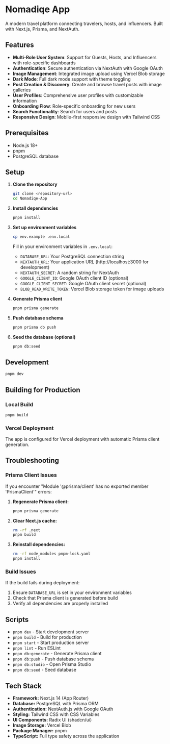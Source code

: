 # Nomadiqe App

A modern travel platform connecting travelers, hosts, and influencers. Built with Next.js, Prisma, and NextAuth.

## Features

- **Multi-Role User System**: Support for Guests, Hosts, and Influencers with role-specific dashboards
- **Authentication**: Secure authentication via NextAuth with Google OAuth
- **Image Management**: Integrated image upload using Vercel Blob storage
- **Dark Mode**: Full dark mode support with theme toggling
- **Post Creation & Discovery**: Create and browse travel posts with image galleries
- **User Profiles**: Comprehensive user profiles with customizable information
- **Onboarding Flow**: Role-specific onboarding for new users
- **Search Functionality**: Search for users and posts
- **Responsive Design**: Mobile-first responsive design with Tailwind CSS

## Prerequisites

- Node.js 18+ 
- pnpm
- PostgreSQL database

## Setup

1. **Clone the repository**
   ```bash
   git clone <repository-url>
   cd Nomadiqe-App
   ```

2. **Install dependencies**
   ```bash
   pnpm install
   ```

3. **Set up environment variables**
   ```bash
   cp env.example .env.local
   ```
   
   Fill in your environment variables in `.env.local`:
   - `DATABASE_URL`: Your PostgreSQL connection string
   - `NEXTAUTH_URL`: Your application URL (http://localhost:3000 for development)
   - `NEXTAUTH_SECRET`: A random string for NextAuth
   - `GOOGLE_CLIENT_ID`: Google OAuth client ID (optional)
   - `GOOGLE_CLIENT_SECRET`: Google OAuth client secret (optional)
   - `BLOB_READ_WRITE_TOKEN`: Vercel Blob storage token for image uploads

4. **Generate Prisma client**
   ```bash
   pnpm prisma generate
   ```

5. **Push database schema**
   ```bash
   pnpm prisma db push
   ```

6. **Seed the database (optional)**
   ```bash
   pnpm db:seed
   ```

## Development

```bash
pnpm dev
```

## Building for Production

### Local Build
```bash
pnpm build
```

### Vercel Deployment
The app is configured for Vercel deployment with automatic Prisma client generation.

## Troubleshooting

### Prisma Client Issues
If you encounter "Module '@prisma/client' has no exported member 'PrismaClient'" errors:

1. **Regenerate Prisma client:**
   ```bash
   pnpm prisma generate
   ```

2. **Clear Next.js cache:**
   ```bash
   rm -rf .next
   pnpm build
   ```

3. **Reinstall dependencies:**
   ```bash
   rm -rf node_modules pnpm-lock.yaml
   pnpm install
   ```

### Build Issues
If the build fails during deployment:

1. Ensure `DATABASE_URL` is set in your environment variables
2. Check that Prisma client is generated before build
3. Verify all dependencies are properly installed

## Scripts

- `pnpm dev` - Start development server
- `pnpm build` - Build for production
- `pnpm start` - Start production server
- `pnpm lint` - Run ESLint
- `pnpm db:generate` - Generate Prisma client
- `pnpm db:push` - Push database schema
- `pnpm db:studio` - Open Prisma Studio
- `pnpm db:seed` - Seed database

## Tech Stack

- **Framework:** Next.js 14 (App Router)
- **Database:** PostgreSQL with Prisma ORM
- **Authentication:** NextAuth.js with Google OAuth
- **Styling:** Tailwind CSS with CSS Variables
- **UI Components:** Radix UI (shadcn/ui)
- **Image Storage:** Vercel Blob
- **Package Manager:** pnpm
- **TypeScript:** Full type safety across the application
